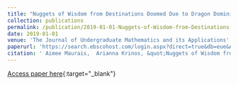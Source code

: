 ```yaml
---
title: "Nuggets of Wisdom from Destinations Doomed Due to Dragon Dominion"
collection: publications
permalink: /publication/2019-01-01-Nuggets-of-Wisdom-from-Destinations-Doomed-Due-to-Dragon-Dominion
date: 2019-01-01
venue: 'The Journal of Undergraduate Mathematics and its Applications'
paperurl: 'https://search.ebscohost.com/login.aspx?direct=true&db=eue&AN=140103170&site=eds-live&scope=site'
citation: ' Aimee Maurais,  Arianna Krinos, &quot;Nuggets of Wisdom from Destinations Doomed Due to Dragon Dominion.&quot; The Journal of Undergraduate Mathematics and its Applications, 2019.'
---
```

[Access paper here](https://search.ebscohost.com/login.aspx?direct=true&db=eue&AN=140103170&site=eds-live&scope=site){:target="_blank"}

